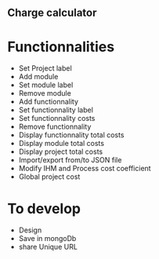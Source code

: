 ## Charge calculator

# Functionnalities
* Set Project label
* Add module
* Set module label
* Remove module
* Add functionnality
* Set functionnality label
* Set functionnality costs
* Remove functionnality
* Display functionnality total costs
* Display module total costs
* Display project total costs
* Import/export from/to JSON file
* Modify IHM and Process cost coefficient
* Global project cost

# To develop
* Design
* Save in mongoDb
* share Unique URL
